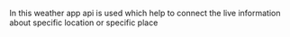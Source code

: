 In this weather app api is used which help to connect the live information about specific location or specific place

